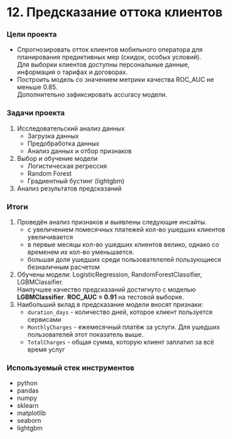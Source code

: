 # 12. Предсказание оттока клиентов

### Цели проекта  

- Спрогнозировать отток клиентов мобильного оператора для планирования предиктивных мер (скидок, особых условий).  
Для выборки клиентов доступны персональные данные, информация о тарифах и договорах.  
- Построить модель со значением метрики качества ROC_AUC не меньше 0.85.  
Дополнительно зафиксировать accuracy модели.

### Задачи проекта  

1. Исследовательский анализ данных  
    - Загрузка данных  
    - Предобработка данных  
    - Анализ данных и отбор признаков  
2. Выбор и обучение модели
    - Логистическая регрессия  
    - Random Forest  
    - Градиентный бустинг (lightgbm)  
3. Анализ результатов предсказаний  

### Итоги

1. Проведён анализ признаков и выявлены следующие инсайты.   
   - с увеличением помесячных платежей кол-во ушедших клиентов увеличивается
   - в первые месяцы кол-во ушедших клиентов велико, однако со временем их кол-во уменьшается.
   - большая доля ушедших среди пользователелей пользующиеся безналичным расчетом
2. Обучены модели: LogisticRegression, RandomForestClassifier, LGBMClassifier.  
Наилучшее качество предсказаний достигнуто с моделью **LGBMClassifier**. **ROC_AUC = 0.91** на тестовой выборке.  
3. Наибольший вклад в предсказание модели вносят признаки:  
    - `duration_days` - количество дней, которое клиент пользуется сервисами
    - `MonthlyCharges` - ежемесячный платёж за услуги. Для ушедших пользователей этот показатель выше.
    - `TotalCharges` - общая сумма, которую клиент заплатил за всё время услуг
    
### Используемый стек инструментов

- python
- pandas
- numpy
- sklearn
- matplotlib
- seaborn
- lightgbm  
